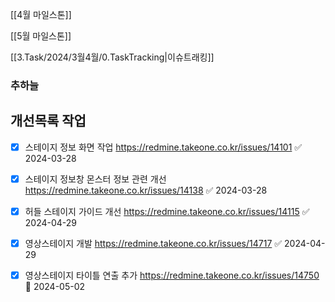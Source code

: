 
[[4월 마일스톤]]

[[5월 마일스톤]]


[[3.Task/2024/3월4월/0.TaskTracking|이슈트래킹]] 


### 추하늘

## 개선목록 작업
- [x] 스테이지 정보 화면 작업 https://redmine.takeone.co.kr/issues/14101 ✅ 2024-03-28
- [x] 스테이지 정보창 몬스터 정보 관련 개선 https://redmine.takeone.co.kr/issues/14138 ✅ 2024-03-28
- [x] 허들 스테이지 가이드 개선 https://redmine.takeone.co.kr/issues/14115 ✅ 2024-04-29
- [x] 영상스테이지 개발 https://redmine.takeone.co.kr/issues/14717 ✅ 2024-04-29
- [x] 영상스테이지 타이틀 연출 추가 https://redmine.takeone.co.kr/issues/14750 🛫 2024-05-02 



